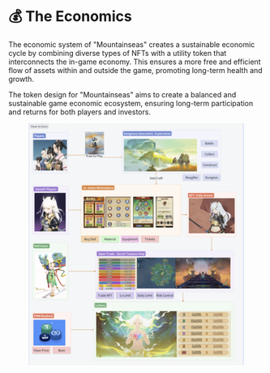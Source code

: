 # 💰 The Economics

The economic system of "Mountainseas" creates a sustainable economic cycle by combining diverse types of NFTs with a utility token that interconnects the in-game economy. This ensures a more free and efficient flow of assets within and outside the game, promoting long-term health and growth.

The token design for "Mountainseas" aims to create a balanced and sustainable game economic ecosystem, ensuring long-term participation and returns for both players and investors.

<figure><img src="../../.gitbook/assets/image (35).png" alt=""><figcaption></figcaption></figure>

